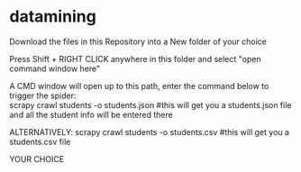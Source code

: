 # datamining

Download the files in this Repository into a New folder of your choice

Press Shift + RIGHT CLICK anywhere in this folder and select "open command window here"

A CMD window will open up to this path, enter the command below to trigger the spider:\
scrapy crawl students -o students.json
#this will get you a students.json file and all the student info will be entered there

ALTERNATIVELY:
scrapy crawl students -o students.csv
#this will get you a students.csv file

YOUR CHOICE
